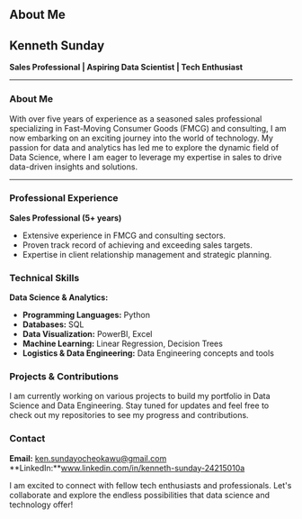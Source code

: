 ## About Me
 
## Kenneth Sunday

**Sales Professional | Aspiring Data Scientist | Tech Enthusiast**

---

### About Me

With over five years of experience as a seasoned sales professional specializing in Fast-Moving Consumer Goods (FMCG) and consulting, I am now embarking on an exciting journey into the world of technology. My passion for data and analytics has led me to explore the dynamic field of Data Science, where I am eager to leverage my expertise in sales to drive data-driven insights and solutions.

---

### Professional Experience
**Sales Professional (5+ years)**
- Extensive experience in FMCG and consulting sectors.
- Proven track record of achieving and exceeding sales targets.
- Expertise in client relationship management and strategic planning.

### Technical Skills

**Data Science & Analytics:**
- **Programming Languages:** Python
- **Databases:** SQL
- **Data Visualization:** PowerBI, Excel
- **Machine Learning:** Linear Regression, Decision Trees
- **Logistics & Data Engineering:** Data Engineering concepts and tools

### Projects & Contributions

I am currently working on various projects to build my portfolio in Data Science and Data Engineering. Stay tuned for updates and feel free to check out my repositories to see my progress and contributions.


### Contact

 **Email:** ken.sundayocheokawu@gmail.com
 **LinkedIn:**www.linkedin.com/in/kenneth-sunday-24215010a
 

I am excited to connect with fellow tech enthusiasts and professionals. Let's collaborate and explore the endless possibilities that data science and technology offer!
